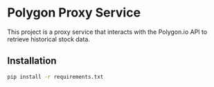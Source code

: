# Polygon Proxy Service

This project is a proxy service that interacts with the Polygon.io API to retrieve historical stock data.

## Installation

```bash
pip install -r requirements.txt
